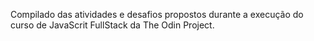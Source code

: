 Compilado das atividades e desafios propostos durante a execução do curso de JavaScrit FullStack da The Odin Project.
